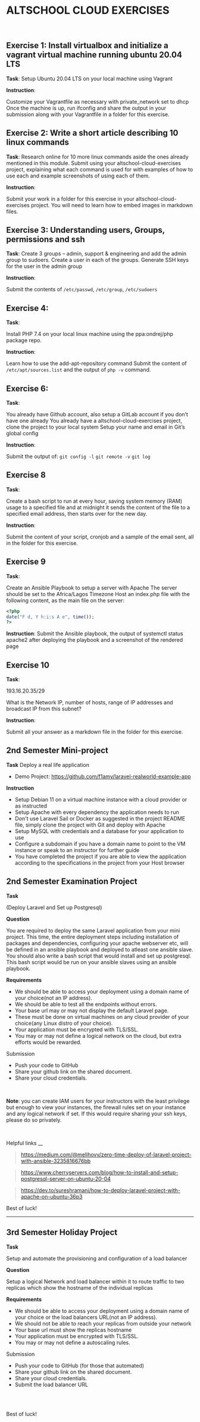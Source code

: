 # ALTSCHOOL CLOUD EXERCISES
<br>

## Exercise 1: Install virtualbox and initialize a vagrant virtual machine running ubuntu 20.04 LTS

**Task**: Setup Ubuntu 20.04 LTS on your local machine using Vagrant

**Instruction**: 

Customize your Vagrantfile as necessary with private_network set to dhcp
Once the machine is up, run ifconfig and share the output in your submission along with your Vagrantfile in a folder for this exercise.

## Exercise 2: Write a short article describing 10 linux commands

**Task**: 
Research online for 10 more linux commands aside the ones already mentioned in this module. Submit using your altschool-cloud-exercises project, explaining what each command is used for with examples of how to use each and example screenshots of using each of them.

**Instruction**: 

Submit your work in a folder for this exercise in your altschool-cloud-exercises project. You will need to learn how to embed images in markdown files.

## Exercise 3: Understanding users, Groups, permissions and ssh
**Task**:
Create 3 groups – admin, support & engineering and add the admin group to sudoers. 
Create a user in each of the groups. 
Generate SSH keys for the user in the admin group

**Instruction**:

Submit the contents of `/etc/passwd`, `/etc/group`, `/etc/sudoers`

## Exercise 4: 

**Task**:

Install PHP 7.4 on your local linux machine using the ppa:ondrej/php package repo.

**Instruction**:

Learn how to use the add-apt-repository command
Submit the content of `/etc/apt/sources.list` and the output of `php -v` command.

## Exercise 6:

**Task**:

You already have Github account, also setup a GitLab account if you don’t have one already
You already have a altschool-cloud-exercises project, clone the project to your local system
Setup your name and email in Git’s global config

**Instruction**:

Submit the output of:
`git config -l`
`git remote -v`
`git log`

## Exercise 8

**Task**:

Create a bash script to run at every hour, saving system memory (RAM) usage to a specified file and at midnight it sends the content of the file to a specified email address, then starts over for the new day.

**Instruction**:

Submit the content of your script, cronjob and a sample of the email sent, all in the folder for this exercise.

## Exercise 9

**Task**:

Create an Ansible Playbook to setup a server with Apache
The server should be set to the Africa/Lagos Timezone
Host an index.php file with the following content, as the main file on the server:

```php
<?php
date("F d, Y h:i:s A e", time());
?>
```

**Instruction**:
Submit the Ansible playbook, the output of systemctl status apache2 after deploying the playbook and a screenshot of the rendered page

## Exercise 10

**Task**:

193.16.20.35/29

What is the Network IP, number of hosts, range of IP addresses and broadcast IP from this subnet?

**Instruction**:

Submit all your answer as a markdown file in the folder for this exercise.

## 2nd Semester Mini-project

**Task**
Deploy a real life application
- Demo Project: https://github.com/f1amy/laravel-realworld-example-app

**Instruction**

- Setup Debian 11 on a virtual machine instance with a cloud provider or as instructed
- Setup Apache with every dependency the application needs to run
- Don't use Laravel Sail or Docker as suggested in the project README file, simply clone the project with Git and deploy with Apache
- Setup MySQL with credentials and a database for your application to use
- Configure a subdomain if you have a domain name to point to the VM instance or speak to an instructor for further guide
- You have completed the project if you are able to view the application according to the specifications in the project from your Host browser


## 2nd Semester Examination Project

**Task**

(Deploy Laravel and Set up Postgresql)

**Question**

You are required to deploy the same Laravel application from your mini project. This time, the entire deployment steps including installation of packages and dependencies, configuring your apache webserver etc, will be defined in an ansible playbook and deployed to atleast one ansible slave.
You should also write a bash script that would install and set up postgresql. This bash script would be run on your ansible slaves using an ansible playbook.

**Requirements**

- We should be able to access your deployment using a domain name of your choice(not an IP address).
- We should be able to test all the endpoints without errors.
- Your base url may or may not display the default Laravel page.
- These must be done on virtual machines on any cloud provider of your choice(any Linux distro of your choice).
- Your application must be encrypted with TLS/SSL.
- You may or may not define a logical network on the cloud, but extra efforts would be rewarded.

Submission

- Push your code to GitHub 
- Share your github link on the shared document.
- Share your cloud credentials.

<br>

**Note**: you can create IAM users for your instructors with the least privilege but enough to view your instances, the firewall rules set on your instance and any logical network if set. If this would require sharing your ssh keys, please do so privately. 

<br>

Helpful links
__

> https://medium.com/@melihovv/zero-time-deploy-of-laravel-project-with-ansible-3235816676bb

> https://www.cherryservers.com/blog/how-to-install-and-setup-postgresql-server-on-ubuntu-20-04

> https://dev.to/sureshramani/how-to-deploy-laravel-project-with-apache-on-ubuntu-36p3

Best of luck!

---

## 3rd Semester Holiday Project

**Task**

Setup and automate the provisioning and configuration of a load balancer

**Question**

Setup a logical Network and load balancer within it to route traffic to two replicas which show the hostname of the individual replicas

**Requirements**

- We should be able to access your deployment using a domain name of your choice or the load balancers URL(not an IP address).
- We should not be able to reach your replicas from outside your network
- Your base url must show the replicas hostname
- Your application must be encrypted with TLS/SSL.
- You may or may not define a autoscaling rules.

Submission

- Push your code to GitHub (for those that automated)
- Share your github link on the shared document.
- Share your cloud credentials.
- Submit the load balancer URL

<br>

<br>

Best of luck!
